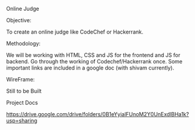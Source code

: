 Online Judge

Objective:

To create an online judge like CodeChef or Hackerrank.

Methodology:

We will be working with HTML, CSS and JS for the frontend and JS for backend. Go through the working of Codechef/Hackerrank once. Some important links are included in a google doc (with shivam currently).

WireFrame:

Still to be Built

Project Docs

https://drive.google.com/drive/folders/0B1eYyialFUnoM2Y0UnExdlBHa1k?usp=sharing